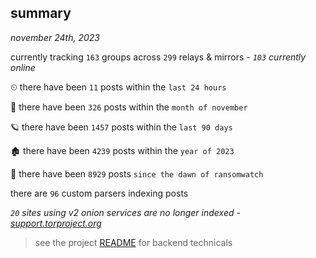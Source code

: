
## summary
_november 24th, 2023_

currently tracking `163` groups across `299` relays & mirrors - _`103` currently online_

⏲ there have been `11` posts within the `last 24 hours`

🦈 there have been `326` posts within the `month of november`

🪐 there have been `1457` posts within the `last 90 days`

🏚 there have been `4239` posts within the `year of 2023`

🦕 there have been `8929` posts `since the dawn of ransomwatch`

there are `96` custom parsers indexing posts

_`20` sites using v2 onion services are no longer indexed - [support.torproject.org](https://support.torproject.org/onionservices/v2-deprecation/)_

> see the project [README](https://github.com/joshhighet/ransomwatch#ransomwatch--) for backend technicals
